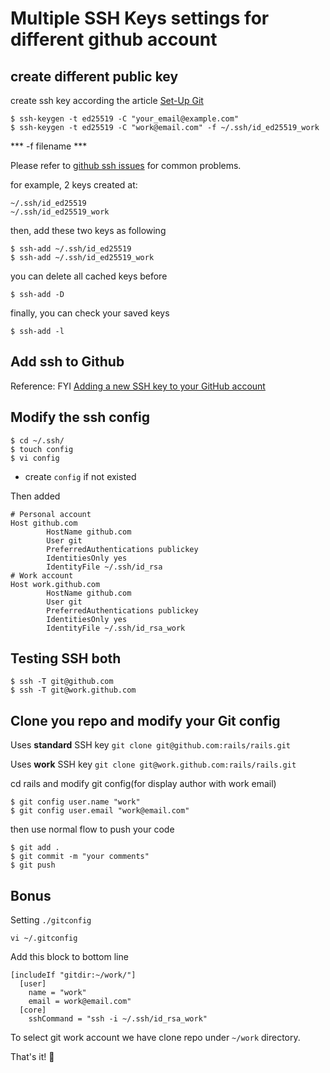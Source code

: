 Multiple SSH Keys settings for different github account
=================================================================


create different public key
---------------------------------

create ssh key according the article [Set-Up Git](https://help.github.com/en/articles/generating-a-new-ssh-key-and-adding-it-to-the-ssh-agent)

    $ ssh-keygen -t ed25519 -C "your_email@example.com"
	$ ssh-keygen -t ed25519 -C "work@email.com" -f ~/.ssh/id_ed25519_work
  
  *** -f filename ***

Please refer to [github ssh issues](http://help.github.com/ssh-issues/) for common problems.

for example, 2 keys created at:

	~/.ssh/id_ed25519
	~/.ssh/id_ed25519_work

then, add these two keys as following

	$ ssh-add ~/.ssh/id_ed25519
	$ ssh-add ~/.ssh/id_ed25519_work

you can delete all cached keys before

	$ ssh-add -D

finally, you can check your saved keys

	$ ssh-add -l
  
Add ssh to Github
---------------------------------

Reference: FYI [Adding a new SSH key to your GitHub account](https://help.github.com/en/articles/adding-a-new-ssh-key-to-your-github-account)

Modify the ssh config
---------------------------------

	$ cd ~/.ssh/
	$ touch config
	$ vi config

* create `config` if not existed

Then added

```
# Personal account
Host github.com
        HostName github.com
        User git
        PreferredAuthentications publickey
        IdentitiesOnly yes
        IdentityFile ~/.ssh/id_rsa
# Work account
Host work.github.com
        HostName github.com
        User git
        PreferredAuthentications publickey
        IdentitiesOnly yes
        IdentityFile ~/.ssh/id_rsa_work
````

Testing SSH both
---------------------------------

	$ ssh -T git@github.com
	$ ssh -T git@work.github.com

Clone you repo and modify your Git config
---------------------------------------------

Uses **standard** SSH key
`git clone git@github.com:rails/rails.git`

Uses **work** SSH key
`git clone git@work.github.com:rails/rails.git`

cd rails and modify git config(for display author with work email)
 
	$ git config user.name "work"
	$ git config user.email "work@email.com" 

then use normal flow to push your code

	$ git add .
	$ git commit -m "your comments"
	$ git push

Bonus
---------------------------------------------

Setting `./gitconfig`

`vi ~/.gitconfig`

Add this block to bottom line

```
[includeIf "gitdir:~/work/"]
  [user]
    name = "work"
    email = work@email.com"
  [core]
    sshCommand = "ssh -i ~/.ssh/id_rsa_work"
```

To select git work account we have clone repo under `~/work` directory.

That's it! :tada:
